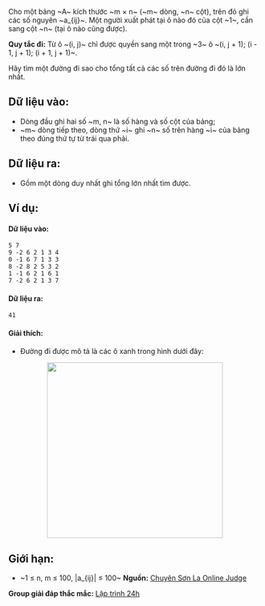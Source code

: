 Cho một bảng ~A~ kích thước ~m × n~ (~m~ dòng, ~n~ cột), trên đó ghi các số nguyên ~a_{ij}~. Một người xuất phát tại ô nào đó của cột ~1~, cần sang cột ~n~ (tại ô nào cũng được).

**Quy tắc đi:** Từ ô ~(i, j)~ chỉ được quyền sang một trong ~3~ ô ~(i, j + 1); (i - 1, j + 1); (i + 1, j + 1)~.

Hãy tìm một đường đi sao cho tổng tất cả các số trên đường đi đó là lớn nhất.

## Dữ liệu vào:
- Dòng đầu ghi hai số ~m, n~ là số hàng và số cột của bảng;
- ~m~ dòng tiếp theo, dòng thứ ~i~ ghi ~n~ số trên hàng ~i~ của bảng theo đúng thứ tự từ trái qua phải.

## Dữ liệu ra:
- Gồm một dòng duy nhất ghi tổng lớn nhất tìm được.

## Ví dụ:
#### Dữ liệu vào:
```
5 7
9 -2 6 2 1 3 4
0 -1 6 7 1 3 3
8 -2 8 2 5 3 2
1 -1 6 2 1 6 1
7 -2 6 2 1 3 7
```

#### Dữ liệu ra:
```
41
```

#### Giải thích:
- Đường đi được mô tả là các ô xanh trong hình dưới đây:
<center><img src="/images/problems/422/DPPATHMAX.SVG" width=350px></center>

## Giới hạn:
- ~1 ≤ n, m ≤ 100, |a_{ij}| ≤ 100~
**Nguồn:** [Chuyên Sơn La Online Judge](http://csloj.ddns.net/)

**Group giải đáp thắc mắc:** [Lập trình 24h](https://www.facebook.com/groups/1386904321519984)